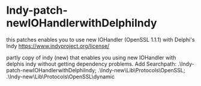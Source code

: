 # Indy-patch-newIOHandlerwithDelphiIndy
this patches enables you to use new IOHandler (OpenSSL 1.1.1) with Delphi's Indy https://www.indyproject.org/license/

partly copy of indy (new) that enables you using new IOHandler with delphis indy without getting dependency problems.
Add Searchpath:
.\Indy-patch-newIOHandlerwithDelphiIndy;
.\Indy-new\Lib\Protocols\OpenSSL;
.\Indy-new\Lib\Protocols\OpenSSL\dynamic

